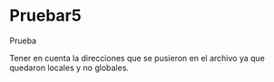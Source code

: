 # Pruebar5
Prueba

Tener en cuenta la direcciones que se pusieron en el archivo ya que quedaron locales y no globales.
